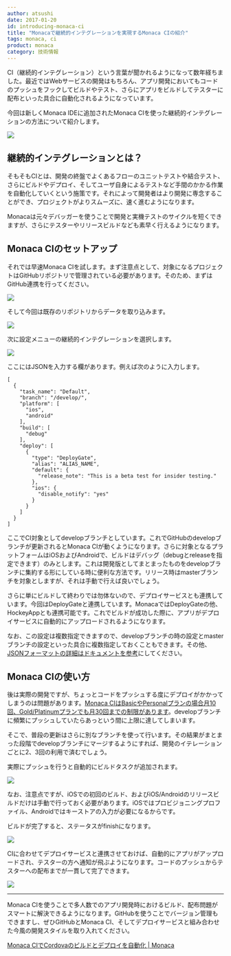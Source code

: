 ```yaml
---
author: atsushi
date: 2017-01-20
id: introducing-monaca-ci
title: "Monacaで継続的インテグレーションを実現するMonaca CIの紹介"
tags: monaca, ci
product: monaca
category: 技術情報
---
```


CI（継続的インテグレーション）という言葉が聞かれるようになって数年経ちました。最近ではWebサービスの開発はもちろん、アプリ開発においてもコードのプッシュをフックしてビルドやテスト、さらにアプリをビルドしてテスターに配布といった具合に自動化されるようになっています。

今回は新しくMonaca IDEに追加されたMonaca CIを使った継続的インテグレーションの方法について紹介します。

![](/blog/content/images/2017/Jan/monaca-ci-7.png)

## 継続的インテグレーションとは？

そもそもCIとは、開発の終盤でよくあるフローのユニットテストや結合テスト、さらにビルドやデプロイ、そしてユーザ自身によるテストなど手間のかかる作業を自動化していくという施策です。それによって開発者はより開発に専念することができ、プロジェクトがよりスムーズに、速く進むようになります。

Monacaは元々デバッガーを使うことで開発と実機テストのサイクルを短くできますが、さらにテスターやリリースビルドなども素早く行えるようになります。

## Monaca CIのセットアップ

それでは早速Monaca CIを試します。まず注意点として、対象になるプロジェクトはGitHubリポジトリで管理されている必要があります。そのため、まずはGitHub連携を行ってください。

![](/blog/content/images/2017/Jan/monaca-ci-6.png)

そして今回は既存のリポジトリからデータを取り込みます。

![](/blog/content/images/2017/Jan/monaca-ci-5.png)

次に設定メニューの継続的インテグレーションを選択します。

![](/blog/content/images/2017/Jan/monaca-ci-3.png)

ここにはJSONを入力する欄があります。例えば次のように入力します。

```
[
  {
    "task_name": "Default",
    "branch": "/develop/",
    "platform": [
      "ios",
      "android"
    ],
    "build": [
      "debug"
    ],
    "deploy": [
      {
        "type": "DeployGate",
        "alias": "ALIAS_NAME",
        "default": {
          "release_note": "This is a beta test for insider testing."
        },
        "ios": {
          "disable_notify": "yes"
        }
      }
    ]
  }
]
```

ここでCI対象としてdevelopブランチとしています。これでGitHubのdevelopブランチが更新されるとMonaca CIが動くようになります。さらに対象となるプラットフォームはiOSおよびAndroidで、ビルドはデバッグ（debugとreleaseを指定できます）のみとします。これは開発版としてまとまったものをdevelopブランチに集約する形にしている時に便利な方法です。リリース時はmasterブランチを対象としますが、それは手動で行えば良いでしょう。

さらに単にビルドして終わりでは勿体ないので、デプロイサービスとも連携しています。今回はDeployGateと連携しています。MonacaではDeployGateの他、HockeyAppとも連携可能です。これでビルドが成功した際に、アプリがデプロイサービスに自動的にアップロードされるようになります。

なお、この設定は複数指定できますので、developブランチの時の設定とmasterブランチの設定といった具合に複数指定しておくこともできます。その他、[JSONフォーマットの詳細はドキュメントを参考](https://docs.monaca.io/ja/manual/monaca_ci/overview/#json-settings-configuration)にしてください。

## Monaca CIの使い方

後は実際の開発ですが、ちょっとコードをプッシュする度にデプロイがかかってしまうのは問題があります。[Monaca CIはBasicやPersonalプランの場合月10回、Gold/Platinumプランでも月30回までの制限があります](https://ja.monaca.io/ci.html)。developブランチに頻繁にプッシュしていたらあっという間に上限に達してしまいます。

そこで、普段の更新はさらに別なブランチを使って行います。その結果がまとまった段階でdevelopブランチにマージするようにすれば、開発のイテレーションごとに2、3回の利用で済むでしょう。

実際にプッシュを行うと自動的にビルドタスクが追加されます。

![](/blog/content/images/2017/Jan/monaca-ci-2.png)

なお、注意点ですが、iOSでの初回のビルド、およびiOS/Androidのリリースビルドだけは手動で行っておく必要があります。iOSではプロビジョニングプロファイル、Androidではキーストアの入力が必要になるからです。

ビルドが完了すると、ステータスがfinishになります。

![](/blog/content/images/2017/Jan/monaca-ci-8.png)

CIに合わせてデプロイサービスと連携させておけば、自動的にアプリがアップロードされ、テスターの方へ通知が飛ぶようになります。コードのプッシュからテスターへの配布までが一貫して完了できます。

![](/blog/content/images/2017/Jan/monaca-ci-9.png)

----

Monaca CIを使うことで多人数でのアプリ開発時におけるビルド、配布問題がスマートに解決できるようになります。GitHubを使うことでバージョン管理もできますし、ぜひGitHubとMonaca CI、そしてデプロイサービスと組み合わせた今風の開発スタイルを取り入れてください。

[Monaca CIでCordovaのビルドとデプロイを自動化 | Monaca](https://ja.monaca.io/ci.html)
